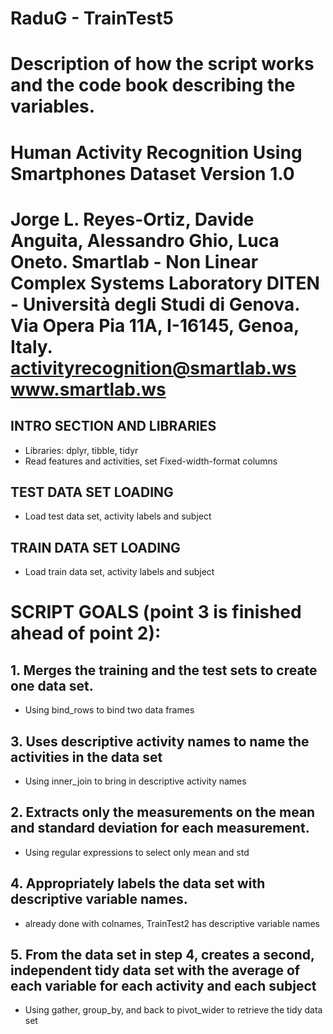 # RaduG - TrainTest5
Description of how the script works and the code book describing the variables.
==================================================================
Human Activity Recognition Using Smartphones Dataset
Version 1.0
==================================================================
Jorge L. Reyes-Ortiz, Davide Anguita, Alessandro Ghio, Luca Oneto.
Smartlab - Non Linear Complex Systems Laboratory
DITEN - Università degli Studi di Genova.
Via Opera Pia 11A, I-16145, Genoa, Italy.
activityrecognition@smartlab.ws
www.smartlab.ws
==================================================================
## INTRO SECTION AND LIBRARIES
- Libraries: dplyr, tibble, tidyr
- Read features and activities, set Fixed-width-format columns

## TEST DATA SET LOADING
- Load test data set, activity labels and subject

## TRAIN DATA SET LOADING
- Load train data set, activity labels and subject

# SCRIPT GOALS (point 3 is finished ahead of point 2):
## 1. Merges the training and the test sets to create one data set.
- Using bind_rows to bind two data frames
## 3. Uses descriptive activity names to name the activities in the data set
- Using inner_join to bring in descriptive activity names
## 2. Extracts only the measurements on the mean and standard deviation for each measurement.
- Using regular expressions to select only mean and std
## 4. Appropriately labels the data set with descriptive variable names.
- already done with colnames, TrainTest2 has descriptive variable names
## 5. From the data set in step 4, creates a second, independent tidy data set with the average of each variable for each activity and each subject
- Using gather, group_by, and back to pivot_wider to retrieve the tidy data set



